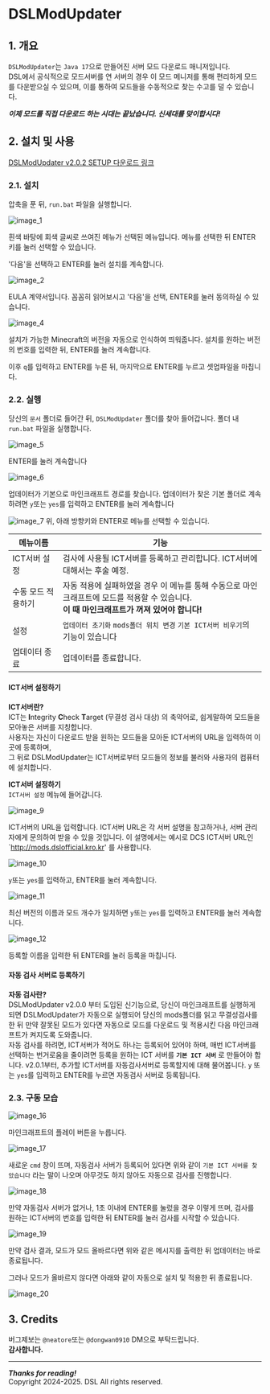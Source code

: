 # DSLModUpdater
## 1. 개요
`DSLModUpdater`는 `Java 17`으로 만들어진 서버 모드 다운로드 매니저입니다.<br/>
DSL에서 공식적으로 모드서버를 연 서버의 경우 이 모드 메니저를 통해 편리하게 모드를 다운받으실 수 있으며, 이를 통하여 모드들을 수동적으로 찾는 수고를 덜 수 있습니다.

***이제 모드를 직접 다운로드 하는 시대는 끝났습니다. 신세대를 맞이합시다!***

## 2. 설치 및 사용
[DSLModUpdater v2.0.2 SETUP 다운로드 링크](https://github.com/Dwk0910/DSLModUpdater/releases/download/v2.0.2/DSLModUpdater_v2.0.2_SETUP.zip)

### 2.1. 설치
압축을 푼 뒤, `run.bat` 파일을 실행합니다.

![image_1](https://raw.githubusercontent.com/Dwk0910/DSLModUpdater/refs/heads/master/docs/1.png)

흰색 바탕에 회색 글씨로 쓰여진 메뉴가 선택된 메뉴입니다.
메뉴를 선택한 뒤 ENTER키를 눌러 선택할 수 있습니다.

'다음'을 선택하고 ENTER를 눌러 설치를 계속합니다.

![image_2](https://raw.githubusercontent.com/Dwk0910/DSLModUpdater/refs/heads/master/docs/2.png)

EULA 계약서입니다. 꼼꼼히 읽어보시고 '다음'을 선택, ENTER를 눌러 동의하실 수 있습니다.

![image_4](https://raw.githubusercontent.com/Dwk0910/DSLModUpdater/refs/heads/master/docs/4.png)

설치가 가능한 Minecraft의 버전을 자동으로 인식하여 띄워줍니다.
설치를 원하는 버전의 번호를 입력한 뒤, ENTER를 눌러 계속합니다.

이후 `q`를 입력하고 ENTER를 누른 뒤, 마지막으로 ENTER를 누르고 셋업파일을 마칩니다.

### 2.2. 실행
당신의 `문서` 폴더로 들어간 뒤, `DSLModUpdater` 폴더를 찾아 들어갑니다.
폴더 내 `run.bat` 파일을 실행합니다.

![image_5](https://raw.githubusercontent.com/Dwk0910/DSLModUpdater/refs/heads/master/docs/5.png)

ENTER를 눌러 계속합니다

![image_6](https://raw.githubusercontent.com/Dwk0910/DSLModUpdater/refs/heads/master/docs/6.png)

업데이터가 기본으로 마인크래프트 경로를 찾습니다.
업데이터가 찾은 기본 폴더로 계속하려면 `y`또는 `yes`를 입력하고 ENTER를 눌러 계속합니다

![image_7](https://raw.githubusercontent.com/Dwk0910/DSLModUpdater/refs/heads/master/docs/7.png)
위, 아래 방향키와 ENTER로 메뉴를 선택할 수 있습니다.

| 메뉴이름       | 기능                                                                                    |
|------------|---------------------------------------------------------------------------------------|
| ICT서버 설정   | 검사에 사용될 ICT서버를 등록하고 관리합니다. ICT서버에 대해서는 후술 예정.                                         |
| 수동 모드 적용하기 | 자동 적용에 실패하였을 경우 이 메뉴를 통해 수동으로 마인크래프트에 모드를 적용할 수 있습니다.<br/>**이 때 마인크래프트가 꺼져 있어야 합니다!** |
| 설정         | `업데이터 초기화` `mods폴더 위치 변경` `기본 ICT서버 비우기`의 기능이 있습니다                                    |
| 업데이터 종료    | 업데이터를 종료합니다.                                                                          |

#### ICT서버 설정하기

**ICT서버란?**<br/>
ICT는 **I**ntegrity **C**heck **T**arget (무결성 검사 대상) 의 축약어로, 쉽게말하여 모드들을 모아놓은 서버를 지칭합니다.<br/>
사용자는 자신이 다운로드 받을 원하는 모드들을 모아둔 ICT서버의 URL을 입력하여 이곳에 등록하며,<br/>
그 뒤로 DSLModUpdater는 ICT서버로부터 모드들의 정보를 불러와 사용자의 컴퓨터에 설치합니다.<br/>

**ICT서버 설정하기**<br/>
`ICT서버 설정` 메뉴에 들어갑니다.

![image_9](https://raw.githubusercontent.com/Dwk0910/DSLModUpdater/refs/heads/master/docs/9.png)

ICT서버의 URL을 입력합니다. ICT서버 URL은 각 서버 설명을 참고하거나, 서버 관리자에게 문의하여 받을 수 있을 것입니다. 이 설명에서는 예시로 DCS ICT서버 URL인 `http://mods.dslofficial.kro.kr' 를 사용합니다.

![image_10](https://raw.githubusercontent.com/Dwk0910/DSLModUpdater/refs/heads/master/docs/10.png)

`y`또는 `yes`를 입력하고, ENTER를 눌러 계속합니다.

![image_11](https://raw.githubusercontent.com/Dwk0910/DSLModUpdater/refs/heads/master/docs/11.png)

최신 버전의 이름과 모드 개수가 일치하면 `y`또는 `yes`를 입력하고 ENTER를 눌러 계속합니다.

![image_12](https://raw.githubusercontent.com/Dwk0910/DSLModUpdater/refs/heads/master/docs/12.png)

등록할 이름을 입력한 뒤 ENTER를 눌러 등록을 마칩니다.

#### 자동 검사 서버로 등록하기

**자동 검사란?**<br/>
DSLModUpdater v2.0.0 부터 도입된 신기능으로, 당신이 마인크래프트를 실행하게 되면 DSLModUpdater가 자동으로 실행되어 당신의 mods폴더를 읽고 무결성검사를 한 뒤 만약 잘못된 모드가 있다면 자동으로 모드를 다운로드 및 적용시킨 다음 마인크래프트가 켜지도록 도와줍니다.<br/>
자동 검사를 하려면, ICT서버가 적어도 하나는 등록되어 있어야 하며, 매번 ICT서버를 선택하는 번거로움을 줄이려면 등록을 원하는 ICT 서버를 **`기본 ICT 서버`** 로 만들어야 합니다.
v2.0.1부터, 추가할 ICT서버를 자동검사서버로 등록할지에 대해 물어봅니다. `y` 또는 `yes`를 입력하고 ENTER를 누르면 자동검사 서버로 등록됩니다.

### 2.3. 구동 모습
![image_16](https://raw.githubusercontent.com/Dwk0910/DSLModUpdater/refs/heads/master/docs/16.png)

마인크래프트의 플레이 버튼을 누릅니다.

![image_17](https://raw.githubusercontent.com/Dwk0910/DSLModUpdater/refs/heads/master/docs/17.png)

새로운 `cmd` 창이 뜨며, 자동검사 서버가 등록되어 있다면 위와 같이 `기본 ICT 서버를 찾았습니다` 라는 말이 나오며 아무것도 하지 않아도 자동으로 검사를 진행합니다.

![image_18](https://raw.githubusercontent.com/Dwk0910/DSLModUpdater/refs/heads/master/docs/18.png)

만약 자동검사 서버가 없거나, 1초 이내에 ENTER를 눌렀을 경우 이렇게 뜨며, 검사를 원하는 ICT서버의 번호를 입력한 뒤 ENTER를 눌러 검사를 시작할 수 있습니다.

![image_19](https://raw.githubusercontent.com/Dwk0910/DSLModUpdater/refs/heads/master/docs/19.png)

만약 검사 결과, 모드가 모드 올바르다면 위와 같은 메시지를 출력한 뒤 업데이터는 바로 종료됩니다.

그러나 모드가 올바르지 않다면 아래와 같이 자동으로 설치 및 적용한 뒤 종료됩니다.

![image_20](https://raw.githubusercontent.com/Dwk0910/DSLModUpdater/refs/heads/master/docs/20.png)

## 3. Credits
버그제보는 `@neatore`또는 `@dongwan0910` DM으로 부탁드립니다.<br/>
**감사합니다.**

---

***Thanks for reading!***
<br/>
Copyright 2024-2025. DSL All rights reserved.
